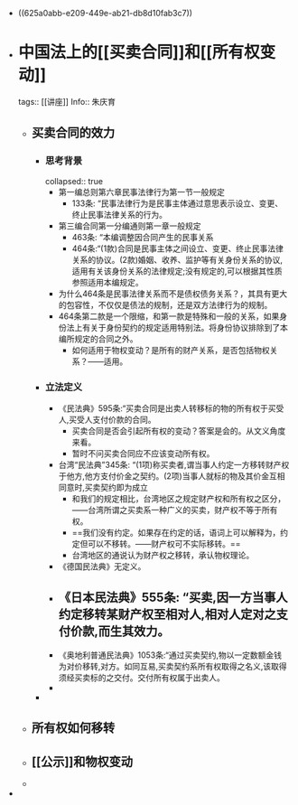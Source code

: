 - ((625a0abb-e209-449e-ab21-db8d10fab3c7))
- # 中国法上的[[买卖合同]]和[[所有权变动]]
  tags:: [[讲座]]
  Info:: 朱庆育
	- ## 买卖合同的效力
		- ### 思考背景
		  collapsed:: true
			- 第一编总则第六章民事法律行为第一节一般规定
				- 133条: “民事法律行为是民事主体通过意思表示设立、变更、终止民事法律关系的行为。
			- 第三编合同第一分编通则第一章一般规定
				- 463条: “本编调整因合同产生的民事关系
				- 464条:“(1款)合同是民事主体之间设立、变更、终止民事法律关系的协议。(2款)婚姻、收养、监护等有关身份关系的协议,适用有关该身份关系的法律规定;没有规定的,可以根据其性质参照适用本编规定。
			- 为什么464条是民事法律关系而不是债权债务关系？，其具有更大的包容性，不仅仅是债法的规制，还是双方法律行为的规制。
			- 464条第二款是一个限缩，和第一款是特殊和一般的关系，如果身份法上有关于身份契约的规定适用特别法。将身份协议排除到了本编所规定的合同之外。
				- 如何适用于物权变动？是所有的财产关系，是否包括物权关系？——适用。
		- ### 立法定义
			- 《民法典》595条:“买卖合同是出卖人转移标的物的所有权于买受人,买受人支付价款的合同。
				- 买卖合同是否会引起所有权的变动？答案是会的。从文义角度来看。
				- 暂时不问买卖合同应不应该变动所有权。
			- 台湾“民法典”345条: “(1项)称买卖者,谓当事人约定一方移转财产权于他方,他方支付价金之契约。(2项)当事人就标的物及其价金互相同意时,买卖契约即为成立
				- 和我们的规定相比，台湾地区之规定财产权和所有权之区分，——台湾所谓之买卖系一种广义的买卖，财产权不等于所有权。
				- ==我们没有约定。如果存在约定的话，语词上可以解释为，约定但可以不移转。——财产权可不实际移转。==
				- 台湾地区的通说认为财产权之移转，承认物权理论。
			- 《德国民法典》无定义。
			- 《日本民法典》555条: “买卖,因一方当事人约定移转某财产权至相对人,相对人定对之支付价款,而生其效力。
				-
			- 《奥地利普通民法典》1053条:“通过买卖契约,物以一定数额金钱为对价移转,对方。如同互易,买卖契约系所有权取得之名义,该取得须经买卖标的之交付。交付所有权属于出卖人。
			-
		-
	- ## 所有权如何移转
	- ## [[公示]]和物权变动
	-
-